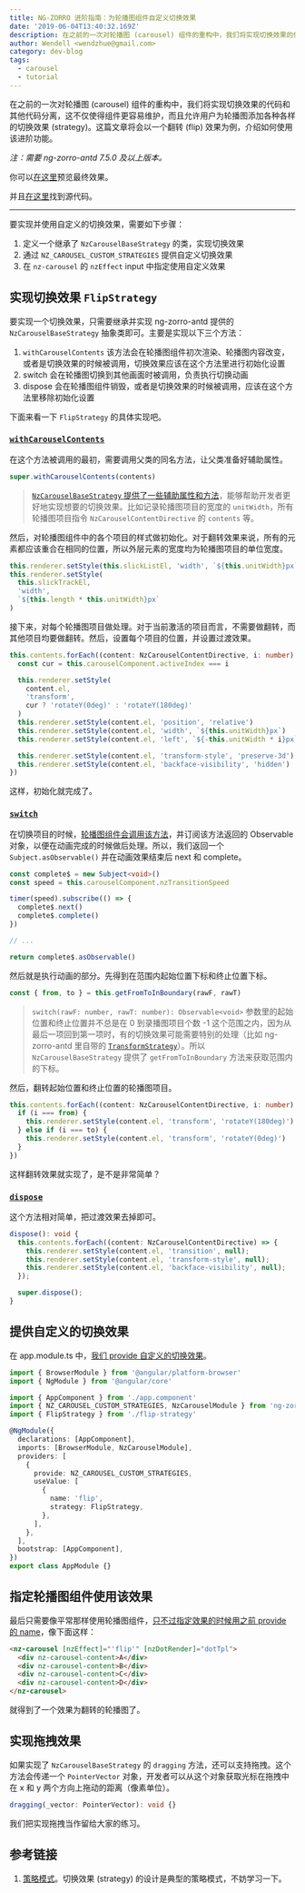 ```yaml
---
title: NG-ZORRO 进阶指南：为轮播图组件自定义切换效果
date: '2019-06-04T13:40:32.169Z'
description: 在之前的一次对轮播图 (carousel) 组件的重构中，我们将实现切换效果的代码和其他代码分离，这不仅使得组件更容易维护，而且允许用户为轮播图添加各种各样的切换效果 (strategy)。这篇文章将会以一个翻转 (flip) 效果为例，介绍如何使用该进阶功能。
author: Wendell <wendzhue@gmail.com>
category: dev-blog
tags:
  - carousel
  - tutorial
---
```


在之前的一次对轮播图 (carousel) 组件的重构中，我们将实现切换效果的代码和其他代码分离，这不仅使得组件更容易维护，而且允许用户为轮播图添加各种各样的切换效果 (strategy)。这篇文章将会以一个翻转 (flip) 效果为例，介绍如何使用该进阶功能。

_注：需要 ng-zorro-antd 7.5.0 及以上版本。_

你可以[在这里](https://flip-strategy-for-ng-zorro-antd.wendellhu.now.sh/)预览最终效果。

并且[在这里](https://github.com/wendzhue/flip-strategy-for-ng-zorro-antd)找到源代码。

---

要实现并使用自定义的切换效果，需要如下步骤：

1. 定义一个继承了 `NzCarouselBaseStrategy` 的类，实现切换效果
2. 通过 `NZ_CAROUSEL_CUSTOM_STRATEGIES` 提供自定义切换效果
3. 在 `nz-carousel` 的 `nzEffect` input 中指定使用自定义效果

## 实现切换效果 `FlipStrategy`

要实现一个切换效果，只需要继承并实现 ng-zorro-antd 提供的 `NzCarouselBaseStrategy` 抽象类即可。主要是实现以下三个方法：

1. `withCarouselContents` 该方法会在轮播图组件初次渲染、轮播图内容改变，或者是切换效果的时候被调用，切换效果应该在这个方法里进行初始化设置
2. switch 会在轮播图切换到其他画面时被调用，负责执行切换动画
3. dispose 会在轮播图组件销毁，或者是切换效果的时候被调用，应该在这个方法里移除初始化设置

下面来看一下 `FlipStrategy` 的具体实现吧。

### [`withCarouselContents`](https://github.com/wendzhue/flip-strategy-for-ng-zorro-antd/blob/f2ce7856b3f350b58d637b8ffde8a52e3aeeba72/src/app/flip-strategy.ts%23L9-L52)

在这个方法被调用的最初，需要调用父类的同名方法，让父类准备好辅助属性。

```ts
super.withCarouselContents(contents)
```

> [`NzCarouselBaseStrategy` 提供了一些辅助属性和方法](https://github.com/NG-ZORRO/ng-zorro-antd/blob/d6906925187aef56b8c169bc644711d1919f1abf/components/carousel/strategies/base-strategy.ts%23L49-L59)，能够帮助开发者更好地实现想要的切换效果。比如记录轮播图项目的宽度的 `unitWidth`，所有轮播图项目指令 `NzCarouselContentDirective` 的 `contents` 等。

然后，对轮播图组件中的各个项目的样式做初始化。对于翻转效果来说，所有的元素都应该重合在相同的位置，所以外层元素的宽度均为轮播图项目的单位宽度。

```ts
this.renderer.setStyle(this.slickListEl, 'width', `${this.unitWidth}px`)
this.renderer.setStyle(
  this.slickTrackEl,
  'width',
  `${this.length * this.unitWidth}px`
)
```

接下来，对每个轮播图项目做处理。对于当前激活的项目而言，不需要做翻转，而其他项目均要做翻转。然后，设置每个项目的位置，并设置过渡效果。

```ts
this.contents.forEach((content: NzCarouselContentDirective, i: number) => {
  const cur = this.carouselComponent.activeIndex === i

  this.renderer.setStyle(
    content.el,
    'transform',
    cur ? 'rotateY(0deg)' : 'rotateY(180deg)'
  )
  this.renderer.setStyle(content.el, 'position', 'relative')
  this.renderer.setStyle(content.el, 'width', `${this.unitWidth}px`)
  this.renderer.setStyle(content.el, 'left', `${-this.unitWidth * i}px`)

  this.renderer.setStyle(content.el, 'transform-style', 'preserve-3d')
  this.renderer.setStyle(content.el, 'backface-visibility', 'hidden')
})
```

这样，初始化就完成了。

### [`switch`](https://github.com/wendzhue/flip-strategy-for-ng-zorro-antd/blob/f2ce7856b3f350b58d637b8ffde8a52e3aeeba72/src/app/flip-strategy.ts%23L54-L77)

在切换项目的时候，[轮播图组件会调用该方法](https://github.com/NG-ZORRO/ng-zorro-antd/blob/d6906925187aef56b8c169bc644711d1919f1abf/components/carousel/nz-carousel.component.ts%23L219)，并订阅该方法返回的 Observable 对象，以便在动画完成的时候做后处理。所以，我们返回一个 `Subject.asObservable()` 并在动画效果结束后 next 和 complete。

```ts
const complete$ = new Subject<void>()
const speed = this.carouselComponent.nzTransitionSpeed

timer(speed).subscribe(() => {
  complete$.next()
  complete$.complete()
})

// ...

return complete$.asObservable()
```

然后就是执行动画的部分。先得到在范围内起始位置下标和终止位置下标。

```ts
const { from, to } = this.getFromToInBoundary(rawF, rawT)
```

> `switch(rawF: number, rawT: number): Observable<void>` 参数里的起始位置和终止位置并不总是在 0 到录播图项目个数 -1 这个范围之内，因为从最后一项回到第一项时，有的切换效果可能需要特别的处理（比如 ng-zorro-antd 里自带的 [`TransformStrategy`](https://github.com/NG-ZORRO/ng-zorro-antd/blob/master/components/carousel/strategies/transform-strategy.ts)）。所以 `NzCarouselBaseStrategy` 提供了 `getFromToInBoundary` 方法来获取范围内的下标。

然后，翻转起始位置和终止位置的轮播图项目。

```ts
this.contents.forEach((content: NzCarouselContentDirective, i: number) => {
  if (i === from) {
    this.renderer.setStyle(content.el, 'transform', 'rotateY(180deg)')
  } else if (i === to) {
    this.renderer.setStyle(content.el, 'transform', 'rotateY(0deg)')
  }
})
```

这样翻转效果就实现了，是不是非常简单？

### [`dispose`](https://github.com/wendzhue/flip-strategy-for-ng-zorro-antd/blob/f2ce7856b3f350b58d637b8ffde8a52e3aeeba72/src/app/flip-strategy.ts%23L79-L87)

这个方法相对简单，把过渡效果去掉即可。

```ts
dispose(): void {
  this.contents.forEach((content: NzCarouselContentDirective) => {
    this.renderer.setStyle(content.el, 'transition', null);
    this.renderer.setStyle(content.el, 'transform-style', null);
    this.renderer.setStyle(content.el, 'backface-visibility', null);
  });

  super.dispose();
}
```

## 提供自定义的切换效果

在 app.module.ts 中，[我们 provide 自定义的切换效果](https://github.com/wendzhue/flip-strategy-for-ng-zorro-antd/blob/f2ce7856b3f350b58d637b8ffde8a52e3aeeba72/src/app/app.module.ts%23L13-L19)。

```ts
import { BrowserModule } from '@angular/platform-browser'
import { NgModule } from '@angular/core'

import { AppComponent } from './app.component'
import { NZ_CAROUSEL_CUSTOM_STRATEGIES, NzCarouselModule } from 'ng-zorro-antd'
import { FlipStrategy } from './flip-strategy'

@NgModule({
  declarations: [AppComponent],
  imports: [BrowserModule, NzCarouselModule],
  providers: [
    {
      provide: NZ_CAROUSEL_CUSTOM_STRATEGIES,
      useValue: [
        {
          name: 'flip',
          strategy: FlipStrategy,
        },
      ],
    },
  ],
  bootstrap: [AppComponent],
})
export class AppModule {}
```

## 指定轮播图组件使用该效果

最后只需要像平常那样使用轮播图组件，[只不过指定效果的时候用之前 provide 的 name](https://github.com/wendzhue/flip-strategy-for-ng-zorro-antd/blob/f2ce7856b3f350b58d637b8ffde8a52e3aeeba72/src/app/app.component.html%23L9)，像下面这样：

```html
<nz-carousel [nzEffect]="'flip'" [nzDotRender]="dotTpl">
  <div nz-carousel-content>A</div>
  <div nz-carousel-content>B</div>
  <div nz-carousel-content>C</div>
  <div nz-carousel-content>D</div>
</nz-carousel>
```

就得到了一个效果为翻转的轮播图了。

## 实现拖拽效果

如果实现了 `NzCarouselBaseStrategy` 的 `dragging` 方法，还可以支持拖拽。这个方法会传递一个 `PointerVector` 对象，开发者可以从这个对象获取光标在拖拽中在 x 和 y 两个方向上拖动的距离（像素单位）。

```ts
dragging(_vector: PointerVector): void {}
```

我们把实现拖拽当作留给大家的练习。

## 参考链接

1. [策略模式](https://design-patterns.readthedocs.io/zh_CN/latest/behavioral_patterns/strategy.html)。切换效果 (strategy) 的设计是典型的策略模式，不妨学习一下。
